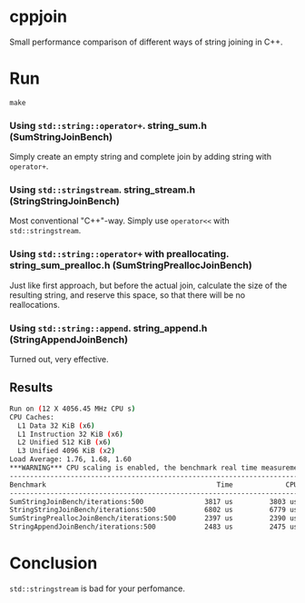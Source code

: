 # cppjoin
Small performance comparison of different ways of string joining in C++.

# Run
`make`

### Using `std::string::operator+`. string_sum.h (SumStringJoinBench)
Simply create an empty string and complete join by adding string with `operator+`.

### Using `std::stringstream`. string_stream.h (StringStringJoinBench)
Most conventional "C++"-way. Simply use `operator<<` with `std::stringstream`. 

### Using `std::string::operator+` with preallocating. string_sum_prealloc.h (SumStringPreallocJoinBench)
Just like first approach, but before the actual join, calculate the size of the resulting string, and reserve this space,
so that there will be no reallocations.

### Using `std::string::append`. string_append.h (StringAppendJoinBench)
Turned out, very effective.

## Results
```bash
Run on (12 X 4056.45 MHz CPU s)
CPU Caches:
  L1 Data 32 KiB (x6)
  L1 Instruction 32 KiB (x6)
  L2 Unified 512 KiB (x6)
  L3 Unified 4096 KiB (x2)
Load Average: 1.76, 1.68, 1.60
***WARNING*** CPU scaling is enabled, the benchmark real time measurements may be noisy and will incur extra overhead.
------------------------------------------------------------------------------------
Benchmark                                          Time             CPU   Iterations
------------------------------------------------------------------------------------
SumStringJoinBench/iterations:500               3817 us         3803 us          500
StringStringJoinBench/iterations:500            6802 us         6779 us          500
SumStringPreallocJoinBench/iterations:500       2397 us         2390 us          500                                                                                                    
StringAppendJoinBench/iterations:500            2483 us         2475 us          500
```

# Conclusion
`std::stringstream` is bad for your perfomance.
